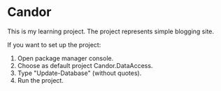 # Candor

This is my learning project. The project represents simple blogging site.

If you want to set up the project:

1. Open package manager console.
2. Choose as default project Candor.DataAccess.
3. Type "Update-Database" (without quotes).
4. Run the project.